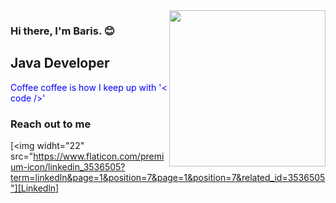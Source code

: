 <img src="https://media.giphy.com/media/iIqmM5tTjmpOB9mpbn/giphy.gif" align="right" widht="400" height="250">

### Hi there, I'm Baris. :blush:

## Java Developer

<font color="blue">Coffee coffee is how I keep up with '<
code />' </font>

### Reach out to me

[<img widht="22" src="https://www.flaticon.com/premium-icon/linkedin_3536505?term=linkedln&page=1&position=7&page=1&position=7&related_id=3536505"][Linkedln]

[Linkedln]: https://www.linkedin.com/in/barisseckin/


